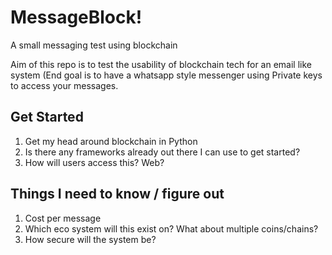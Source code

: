 # MessageBlock!
A small messaging test using blockchain

Aim of this repo is to test the usability of blockchain tech for an email like system (End goal is to have a whatsapp style messenger using Private keys to access your messages.

## Get Started
1. Get my head around blockchain in Python
2. Is there any frameworks already out there I can use to get started?
3. How will users access this? Web?

## Things I need to know / figure out
1. Cost per message
2. Which eco system will this exist on? What about multiple coins/chains?
3. How secure will the system be?
